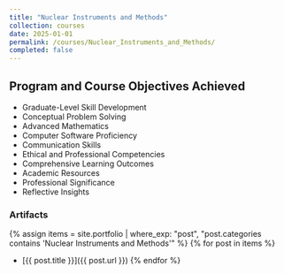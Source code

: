 ```yaml
---
title: "Nuclear Instruments and Methods"
collection: courses
date: 2025-01-01
permalink: /courses/Nuclear_Instruments_and_Methods/
completed: false
---
```


## Program and Course Objectives Achieved

- Graduate-Level Skill Development
- Conceptual Problem Solving
- Advanced Mathematics
- Computer Software Proficiency
- Communication Skills
- Ethical and Professional Competencies
- Comprehensive Learning Outcomes
- Academic Resources
- Professional Significance
- Reflective Insights

### Artifacts

{% assign items = site.portfolio | where_exp: "post", "post.categories contains 'Nuclear Instruments and Methods'" %}
{% for post in items %}
- [{{ post.title }}]({{ post.url }})
{% endfor %}
